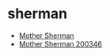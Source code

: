 # sherman

 * [Mother Sherman](../../index/m/mother-sherman-200346.json)
 * [Mother Sherman 200346](../../index/m/mother-sherman-200346.json)
